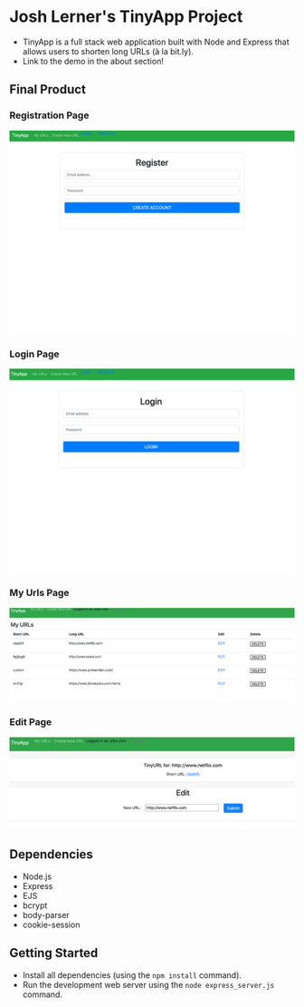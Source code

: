 # Josh Lerner's TinyApp Project

- TinyApp is a full stack web application built with Node and Express that allows users to shorten long URLs (à la bit.ly).
- Link to the demo in the about section!

## Final Product

 ### Registration Page
!["Registration Page"](https://github.com/Josh-lerner/tinyapp/blob/main/docs/Register.png)

 ### Login Page
!["Login Page"](https://github.com/Josh-lerner/tinyapp/blob/main/docs/Login.png)

 ### My Urls Page
!["My Urls Page"](https://github.com/Josh-lerner/tinyapp/blob/main/docs/MyUrls.png)

 ### Edit Page
!["Edit Page"](https://github.com/Josh-lerner/tinyapp/blob/main/docs/shorturl.png)

## Dependencies

- Node.js
- Express
- EJS
- bcrypt
- body-parser
- cookie-session

## Getting Started

- Install all dependencies (using the `npm install` command).
- Run the development web server using the `node express_server.js` command.
